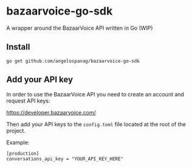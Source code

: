# bazaarvoice-go-sdk

A wrapper around the BazaarVoice API written in Go (WIP)


## Install

```go get github.com/angelospanag/bazaarvoice-go-sdk```

## Add your API key

In order to use the BazaarVoice API you need to create an account and request API keys:

https://developer.bazaarvoice.com/

Then add your API keys to the `config.toml` file located at the root of the project.

Example:
```
[production]
conversations_api_key = "YOUR_API_KEY_HERE"
```
